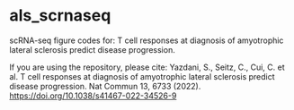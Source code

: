 # als_scrnaseq
scRNA-seq figure codes for: T cell responses at diagnosis of amyotrophic lateral sclerosis predict disease progression.


If you are using the repository, please cite:
Yazdani, S., Seitz, C., Cui, C. et al. T cell responses at diagnosis of amyotrophic lateral sclerosis predict disease progression. Nat Commun 13, 6733 (2022). https://doi.org/10.1038/s41467-022-34526-9

